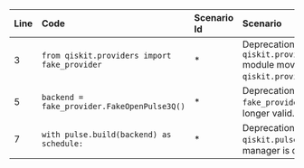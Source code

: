| Line | Code | Scenario Id | Scenario | Artifact | Refactoring |
| :---- | :---- | :---- | :---- | :---- | :---- |
| 3 | `from qiskit.providers import fake_provider` | * | Deprecation -> The `qiskit.providers.fake_provider` module moved to `qiskit.providers.fake_backends`. | `fake_provider` | `from qiskit.providers.fake_backends import FakeOpenPulse3Q` |
| 5 | `backend = fake_provider.FakeOpenPulse3Q()` | * | Deprecation -> The `fake_provider` reference is no longer valid. | `fake_provider` | `backend = FakeOpenPulse3Q()` |
| 7 | `with pulse.build(backend) as schedule:` | * | Deprecation (optional) -> The `qiskit.pulse.build` context manager is deprecated. | `pulse.build` | `with qiskit.pulse.builder.build(backend) as schedule:` |